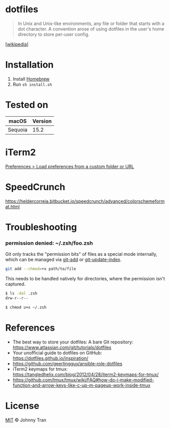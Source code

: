 # dotfiles
 > In Unix and Unix-like environments, any file or folder that starts with a dot character.
 > A convention arose of using dotfiles in the user's home directory to store per-user config.

\[[wikipedia](https://en.wikipedia.org/wiki/Hidden_file_and_hidden_directory#Unix_and_Unix-like_environments)\]

# Installation
1. Install [Homebrew](https://brew.sh/)
1. Run `sh install.sh`

# Tested on
| macOS   | Version |
| ------- | ------- |
| Sequoia | 15.2    |

# iTerm2
[Preferences > Load preferences from a custom folder or URL](https://iterm2.com/documentation-preferences-general.html)

# SpeedCrunch
https://heldercorreia.bitbucket.io/speedcrunch/advanced/colorschemeformat.html

# Troubleshooting

### permission denied: \~/.zsh/foo.zsh

Git only tracks the "permission bits" of files as a special mode internally, which can be managed via [git-add](https://git-scm.com/docs/git-add#Documentation/git-add.txt---chmod-x) or [git-update-index](https://git-scm.com/docs/git-update-index#Documentation/git-update-index.txt---chmod-x).

```bash
git add --chmod=+x path/to/file
```

This needs to be handled natively for directories, where the permission isn't captured.
```bash
$ ls -dal .zsh
drw-r--r--

$ chmod u+x ~/.zsh
```

# References
* The best way to store your dotfiles: A bare Git repository: https://www.atlassian.com/git/tutorials/dotfiles
* Your unofficial guide to dotfiles on GitHub: https://dotfiles.github.io/inspiration/
* https://github.com/geerlingguy/ansible-role-dotfiles
* iTerm2 keymaps for tmux: https://tangledhelix.com/blog/2012/04/28/iterm2-keymaps-for-tmux/
* https://github.com/tmux/tmux/wiki/FAQ#how-do-i-make-modified-function-and-arrow-keys-like-c-up-m-pageup-work-inside-tmux

# License
[MIT](https://github.com/johnnytran0/dotfiles/blob/main/LICENSE) © Johnny Tran
